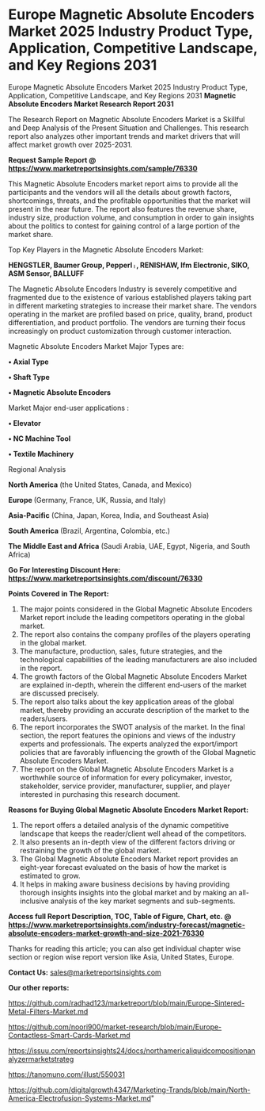 # Europe Magnetic Absolute Encoders Market 2025 Industry Product Type, Application, Competitive Landscape, and Key Regions 2031
 Europe Magnetic Absolute Encoders Market 2025 Industry Product Type, Application, Competitive Landscape, and Key Regions 2031
<strong>Magnetic Absolute Encoders Market Research Report 2031</strong>

The Research Report on Magnetic Absolute Encoders Market is a Skillful and Deep Analysis of the Present Situation and Challenges. This research report also analyzes other important trends and market drivers that will affect market growth over 2025-2031.

<strong>Request Sample Report @ <a href=https://www.marketreportsinsights.com/sample/76330>https://www.marketreportsinsights.com/sample/76330</a></strong>

This Magnetic Absolute Encoders market report aims to provide all the participants and the vendors will all the details about growth factors, shortcomings, threats, and the profitable opportunities that the market will present in the near future. The report also features the revenue share, industry size, production volume, and consumption in order to gain insights about the politics to contest for gaining control of a large portion of the market share.

Top Key Players in the Magnetic Absolute Encoders Market:

<strong>HENGSTLER, Baumer Group, Pepperlᛧ, RENISHAW, Ifm Electronic, SIKO, ASM Sensor, BALLUFF</strong>

The Magnetic Absolute Encoders Industry is severely competitive and fragmented due to the existence of various established players taking part in different marketing strategies to increase their market share. The vendors operating in the market are profiled based on price, quality, brand, product differentiation, and product portfolio. The vendors are turning their focus increasingly on product customization through customer interaction.

Magnetic Absolute Encoders Market Major Types are:

<strong>• Axial Type

• Shaft Type

• Magnetic Absolute Encoders</strong>

Market Major end-user applications :

<strong>• Elevator

• NC Machine Tool

• Textile Machinery</strong>

Regional Analysis

</u><strong><b>North America</b></strong> (the United States, Canada, and Mexico)

<strong><b>Europe </b></strong>(Germany, France, UK, Russia, and Italy)

<strong><b>Asia-Pacific</b></strong> (China, Japan, Korea, India, and Southeast Asia)

<strong><b>South America</b></strong> (Brazil, Argentina, Colombia, etc.)

<strong><b>The Middle East and Africa</b></strong> (Saudi Arabia, UAE, Egypt, Nigeria, and South Africa)

<strong>Go For Interesting Discount Here: <a href=https://www.marketreportsinsights.com/discount/76330>https://www.marketreportsinsights.com/discount/76330</a></strong>

<strong>Points Covered in The Report:</strong>
<ol>
  <li>The major points considered in the Global Magnetic Absolute Encoders Market report include the leading competitors operating in the global market.</li>
  <li>The report also contains the company profiles of the players operating in the global market.</li>
  <li>The manufacture, production, sales, future strategies, and the technological capabilities of the leading manufacturers are also included in the report.</li>
  <li>The growth factors of the Global Magnetic Absolute Encoders Market are explained in-depth, wherein the different end-users of the market are discussed precisely.</li>
  <li>The report also talks about the key application areas of the global market, thereby providing an accurate description of the market to the readers/users.</li>
  <li>The report incorporates the SWOT analysis of the market. In the final section, the report features the opinions and views of the industry experts and professionals. The experts analyzed the export/import policies that are favorably influencing the growth of the Global Magnetic Absolute Encoders Market.</li>
  <li>The report on the Global Magnetic Absolute Encoders Market is a worthwhile source of information for every policymaker, investor, stakeholder, service provider, manufacturer, supplier, and player interested in purchasing this research document.</li>
</ol>
<strong>Reasons for Buying Global Magnetic Absolute Encoders Market Report:</strong>

<ol>
  <li>The report offers a detailed analysis of the dynamic competitive landscape that keeps the reader/client well ahead of the competitors.</li>
  <li>It also presents an in-depth view of the different factors driving or restraining the growth of the global market.</li>
  <li>The Global Magnetic Absolute Encoders Market report provides an eight-year forecast evaluated on the basis of how the market is estimated to grow.</li>
  <li>It helps in making aware business decisions by having providing thorough insights insights into the global market and by making an all-inclusive analysis of the key market segments and sub-segments.</li>
</ol>
<strong>Access full Report Description, TOC, Table of Figure, Chart, etc. @ <a href=https://www.marketreportsinsights.com/industry-forecast/magnetic-absolute-encoders-market-growth-and-size-2021-76330>https://www.marketreportsinsights.com/industry-forecast/magnetic-absolute-encoders-market-growth-and-size-2021-76330</a></strong>


Thanks for reading this article; you can also get individual chapter wise section or region wise report version like Asia, United States, Europe.

<strong>Contact Us:</strong>
sales@marketreportsinsights.com

<strong>Our other reports:</strong>

<a href=https://github.com/radhad123/marketreport/blob/main/Europe-Sintered-Metal-Filters-Market.md>https://github.com/radhad123/marketreport/blob/main/Europe-Sintered-Metal-Filters-Market.md</a>

<a href=https://github.com/noori900/market-research/blob/main/Europe-Contactless-Smart-Cards-Market.md>https://github.com/noori900/market-research/blob/main/Europe-Contactless-Smart-Cards-Market.md</a>

<a href=https://issuu.com/reportsinsights24/docs/northamericaliquidcompositionanalyzermarketstrateg>https://issuu.com/reportsinsights24/docs/northamericaliquidcompositionanalyzermarketstrateg</a>

<a href=https://tanomuno.com/illust/550031>https://tanomuno.com/illust/550031</a>

<a href=https://github.com/digitalgrowth4347/Marketing-Trands/blob/main/North-America-Electrofusion-Systems-Market.md>https://github.com/digitalgrowth4347/Marketing-Trands/blob/main/North-America-Electrofusion-Systems-Market.md</a>"
